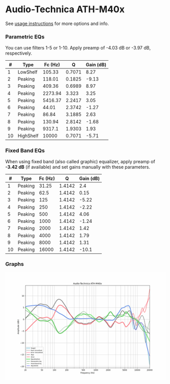 # Audio-Technica ATH-M40x
See [usage instructions](https://github.com/jaakkopasanen/AutoEq#usage) for more options and info.

### Parametric EQs
You can use filters 1-5 or 1-10. Apply preamp of -4.03 dB or -3.97 dB, respectively.

|   # | Type      |   Fc (Hz) |      Q |   Gain (dB) |
|-----|-----------|-----------|--------|-------------|
|   1 | LowShelf  |    105.33 | 0.7071 |        8.27 |
|   2 | Peaking   |    118.01 | 0.1825 |       -9.13 |
|   3 | Peaking   |    409.36 | 0.6989 |        8.97 |
|   4 | Peaking   |   2273.94 | 3.323  |        3.25 |
|   5 | Peaking   |   5416.37 | 2.2417 |        3.05 |
|   6 | Peaking   |     44.01 | 2.3742 |       -1.27 |
|   7 | Peaking   |     86.84 | 3.1885 |        2.63 |
|   8 | Peaking   |    130.94 | 2.8142 |       -1.68 |
|   9 | Peaking   |   9317.1  | 1.9303 |        1.93 |
|  10 | HighShelf |  10000    | 0.7071 |       -5.71 |

### Fixed Band EQs
When using fixed band (also called graphic) equalizer, apply preamp of **-3.42 dB** (if available) and set gains manually with these parameters.

|   # | Type    |   Fc (Hz) |      Q |   Gain (dB) |
|-----|---------|-----------|--------|-------------|
|   1 | Peaking |     31.25 | 1.4142 |        2.4  |
|   2 | Peaking |     62.5  | 1.4142 |        0.15 |
|   3 | Peaking |    125    | 1.4142 |       -5.22 |
|   4 | Peaking |    250    | 1.4142 |       -2.22 |
|   5 | Peaking |    500    | 1.4142 |        4.06 |
|   6 | Peaking |   1000    | 1.4142 |       -1.24 |
|   7 | Peaking |   2000    | 1.4142 |        1.42 |
|   8 | Peaking |   4000    | 1.4142 |        1.79 |
|   9 | Peaking |   8000    | 1.4142 |        1.31 |
|  10 | Peaking |  16000    | 1.4142 |      -10.1  |

### Graphs
![](./Audio-Technica%20ATH-M40x.png)
